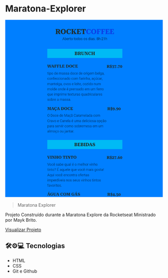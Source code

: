# Maratona-Explorer

![preview](./.github/preview.png)

> Maratona Explorer

Projeto Construído durante a Maratona Explore da Rocketseat Ministrado por Mayk Brito.

[Visualizar Projeto](https://cavalcanted12.github.io/Maratona-Explorer3.0-Menu-Digital/)

## 🛠️⚙️💻 Tecnologias

- HTML 
- CSS
- Git e Github